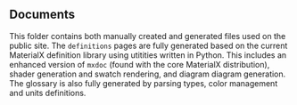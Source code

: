 ## Documents

This folder contains both manually created and generated files used on the public site.
The `definitions` pages are fully generated based on the current MaterialX definition library using utitities written
in Python. This includes an enhanced version of `mxdoc` (found with the core MaterialX distribution), shader generation and
swatch rendering, and diagram diagram generation. The glossary is also fully generated by parsing types, color management and units
definitions.

